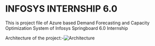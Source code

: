 # INFOSYS INTERNSHIP 6.0 
This is project file of Azure based Demand Forecasting and Capacity Optimization System of Infosys Springboard 6.0 Internship

Architecture of the project:-![Architecture](https://github.com/user-attachments/assets/1492ad47-a4c1-4acd-957e-deafcfb559b1)
